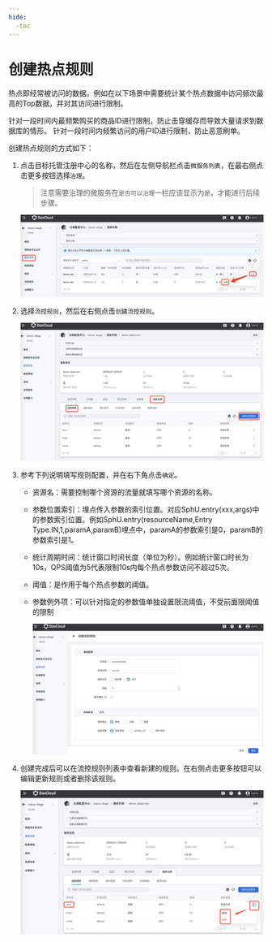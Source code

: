 ```yaml
---
hide:
  -toc
---
```


# 创建热点规则

热点即经常被访问的数据。例如在以下场景中需要统计某个热点数据中访问频次最高的Top数据，并对其访问进行限制。

针对一段时间内最频繁购买的商品ID进行限制，防止击穿缓存而导致大量请求到数据库的情形。
针对一段时间内频繁访问的用户ID进行限制，防止恶意刷单。

创建热点规则的方式如下：

1. 点击目标托管注册中心的名称，然后在左侧导航栏点击`微服务列表`，在最右侧点击更多按钮选择`治理`。

    > 注意需要治理的微服务在`是否可以治理`一栏应该显示为`是`，才能进行后续步骤。

    ![微服务列表](../../../images/gov00.png)

2. 选择`流控规则`，然后在右侧点击`创建流控规则`。

    ![微服务列表](../../../images/gov01.png)

3. 参考下列说明填写规则配置，并在右下角点击`确定`。

    - 资源名：需要控制哪个资源的流量就填写哪个资源的名称。
    - 参数位置索引：埋点传入参数的索引位置。对应SphU.entry(xxx,args)中的参数索引位置。例如SphU.entry(resourceName,Entry Type.IN,1,paramA,paramB)埋点中，paramA的参数索引是0，paramB的参数索引是1。
    - 统计周期时间：统计窗口时间长度（单位为秒）。例如统计窗口时长为10s，QPS阈值为5代表限制10s内每个热点参数访问不超过5次。
    - 阈值：是作用于每个热点参数的阈值。
    - 参数例外项：可以针对指定的参数值单独设置限流阈值，不受前面限阈值的限制
        
        ![微服务列表](../../../images/gov02.png)

4. 创建完成后可以在流控规则列表中查看新建的规则。在右侧点击更多按钮可以编辑更新规则或者删除该规则。

    ![流控规则列表](../../../images/gov03.png)
